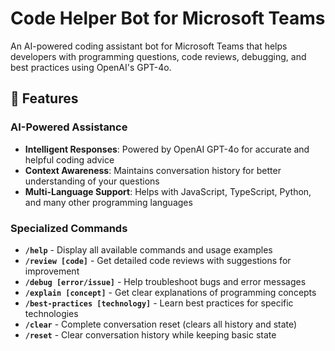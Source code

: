 # Code Helper Bot for Microsoft Teams

An AI-powered coding assistant bot for Microsoft Teams that helps developers with programming questions, code reviews, debugging, and best practices using OpenAI's GPT-4o.

## 🚀 Features

### AI-Powered Assistance
- **Intelligent Responses**: Powered by OpenAI GPT-4o for accurate and helpful coding advice
- **Context Awareness**: Maintains conversation history for better understanding of your questions
- **Multi-Language Support**: Helps with JavaScript, TypeScript, Python, and many other programming languages

### Specialized Commands
- **`/help`** - Display all available commands and usage examples
- **`/review [code]`** - Get detailed code reviews with suggestions for improvement
- **`/debug [error/issue]`** - Help troubleshoot bugs and error messages
- **`/explain [concept]`** - Get clear explanations of programming concepts
- **`/best-practices [technology]`** - Learn best practices for specific technologies
- **`/clear`** - Complete conversation reset (clears all history and state)
- **`/reset`** - Clear conversation history while keeping basic state

